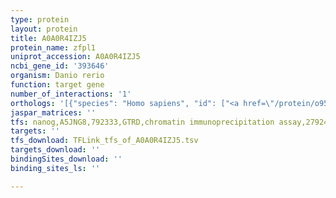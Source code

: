 ```yaml
---
type: protein
layout: protein
title: A0A0R4IZJ5
protein_name: zfpl1
uniprot_accession: A0A0R4IZJ5
ncbi_gene_id: '393646'
organism: Danio rerio
function: target gene
number_of_interactions: '1'
orthologs: '[{"species": "Homo sapiens", "id": ["<a href=\"/protein/o95159\">O95159</a>"]}, {"species": "Mus musculus", "id": ["<a href=\"/protein/q9db43\">Q9DB43</a>"]}, {"species": "Rattus norvegicus", "id": ["<a href=\"/protein/m0rca3\">M0RCA3</a>"]}, {"species": "Caenorhabditis elegans", "id": ["<a href=\"/protein/q9n4y9\">Q9N4Y9</a>"]}]'
jaspar_matrices: ''
tfs: nanog,A5JNG8,792333,GTRD,chromatin immunoprecipitation assay,27924024%5Buid%5D,No
targets: ''
tfs_download: TFLink_tfs_of_A0A0R4IZJ5.tsv
targets_download: ''
bindingSites_download: ''
binding_sites_ls: ''

---
```

